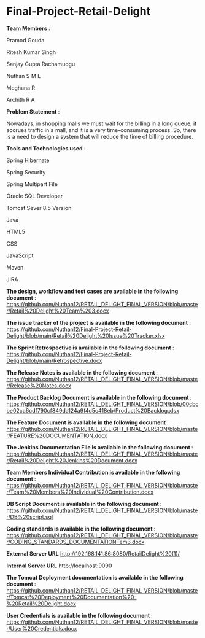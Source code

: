 # Final-Project-Retail-Delight

<b>Team Members</b> :

Pramod Gouda

Ritesh Kumar Singh

Sanjay Gupta Rachamudgu

Nuthan S M L

Meghana R

Archith R A


<b>Problem Statement</b> :

Nowadays, in shopping malls we must wait for the billing in a long queue, it accrues traffic in a mall, and it is a very time-consuming process. So, there is a need to design a system that will reduce the time of billing procedure. 


<b>Tools and Technologies used</b> :

Spring Hibernate

Spring Security

Spring Multipart File

Oracle SQL Developer

Tomcat Sever 8.5 Version

Java

HTML5

CSS

JavaScript

Maven

JIRA

<b>The design, workflow and test cases are available in the following document</b> : 
https://github.com/Nuthan12/RETAIL_DELIGHT_FINAL_VERSION/blob/master/Retail%20Delight%20Team%203.docx

<b>The issue tracker of the project is available in the following document</b> : 
https://github.com/Nuthan12/Final-Project-Retail-Delight/blob/main/Retail%20Delight%20Issue%20Tracker.xlsx

<b>The Sprint Retrospective is available in the following document</b> : 
https://github.com/Nuthan12/Final-Project-Retail-Delight/blob/main/Retrospective.docx

<b>The Release Notes is available in the following document </b>:
https://github.com/Nuthan12/RETAIL_DELIGHT_FINAL_VERSION/blob/master/Release%20Notes.docx

<b>The Product Backlog Document is available in the following document </b>:
https://github.com/Nuthan12/RETAIL_DELIGHT_FINAL_VERSION/blob/00cbcbe02ca6cdf790cf849da124a9f4d5c418eb/Product%20Backlog.xlsx

<b>The Feature Document is available in the following document </b>:
https://github.com/Nuthan12/RETAIL_DELIGHT_FINAL_VERSION/blob/master/FEATURE%20DOCUMENTATION.docx

<b> The Jenkins Documentation File is available in the following document </b>:
https://github.com/Nuthan12/RETAIL_DELIGHT_FINAL_VERSION/blob/master/Retail%20Delight%20Jenkins%20Document.docx

<b>Team Members Individual Contribution is available in the following document </b>:
https://github.com/Nuthan12/RETAIL_DELIGHT_FINAL_VERSION/blob/master/Team%20Members%20Individual%20Contribution.docx

<b>DB Script Document is available in the following document </b>:
https://github.com/Nuthan12/RETAIL_DELIGHT_FINAL_VERSION/blob/master/DB%20script.sql

<b>Coding standards is available in the following document </b> :
https://github.com/Nuthan12/RETAIL_DELIGHT_FINAL_VERSION/blob/master/CODING_STANDARDS_DOCUMENTATIONTem3.docx

<b>External Server URL</b>
http://192.168.141.86:8080/RetailDelight%20(1)/

<b>Internal Server URL</b>
http://localhost:9090

<b>The Tomcat Deployment documentation is available in the following document </b>:
https://github.com/Nuthan12/RETAIL_DELIGHT_FINAL_VERSION/blob/master/Tomcat%20Deployment%20Documentation%20-%20Retail%20Delight.docx

<b>User Credentials is available in the following document </b>:
https://github.com/Nuthan12/RETAIL_DELIGHT_FINAL_VERSION/blob/master/User%20Credentials.docx
